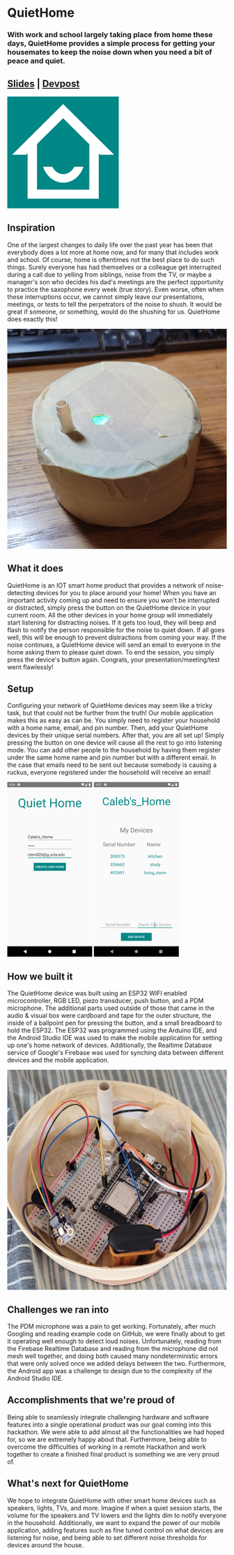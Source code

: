 # QuietHome
### With work and school largely taking place from home these days, QuietHome provides a simple process for getting your housemates to keep the noise down when you need a bit of peace and quiet.
## [Slides](https://docs.google.com/presentation/d/1uh7VLC4YgWx4uvmSAtE6865kep9te8QwTm802IIq6F0/edit?usp=sharing) | [Devpost](https://devpost.com/software/quiethome)
![logo](https://github.com/cterrill26/QuietHome/blob/main/images/logo.png)

## Inspiration
One of the largest changes to daily life over the past year has been that everybody does a lot more at home now, and for many that includes work and school. Of course, home is oftentimes not the best place to do such things. Surely everyone has had themselves or a colleague get interrupted during a call due to yelling from siblings, noise from the TV, or maybe a manager's son who decides his dad's meetings are the perfect opportunity to practice the saxophone every week (true story). Even worse, often when these interruptions occur, we cannot simply leave our presentations, meetings, or tests to tell the perpetrators of the noise to shush. It would be great if someone, or something, would do the shushing for us. QuietHome does exactly this!

![device](https://github.com/cterrill26/QuietHome/blob/main/images/device.jpg)

## What it does
QuietHome is an IOT smart home product that provides a network of noise-detecting devices for you to place around your home! When you have an important activity coming up and need to ensure you won't be interrupted or distracted, simply press the button on the QuietHome device in your current room. All the other devices in your home group will immediately start listening for distracting noises. If it gets too loud, they will beep and flash to notify the person responsible for the noise to quiet down. If all goes well, this will be enough to prevent distractions from coming your way. If the noise continues, a QuietHome device will send an email to everyone in the home asking them to please quiet down. To end the session, you simply press the device's button again. Congrats, your presentation/meeting/test went flawlessly! 

## Setup
Configuring your network of QuietHome devices may seem like a tricky task, but that could not be further from the truth! Our mobile application makes this as easy as can be. You simply need to register your household with a home name, email, and pin number. Then, add your QuietHome devices by their unique serial numbers. After that, you are all set up! Simply pressing the button on one device will cause all the rest to go into listening mode. You can add other people to the household by having them register under the same home name and pin number but with a different email. In the case that emails need to be sent out because somebody is causing a ruckus, everyone registered under the household will receive an email!

![register_home](https://github.com/cterrill26/QuietHome/blob/main/images/register_home.png)  ![add_device](https://github.com/cterrill26/QuietHome/blob/main/images/your_devices.png) 

## How we built it
The QuietHome device was built using an ESP32 WIFI enabled microcontroller, RGB LED, piezo transducer, push button, and a PDM microphone. The additional parts used outside of those that came in the audio & visual box were cardboard and tape for the outer structure, the inside of a ballpoint pen for pressing the button, and a small breadboard to hold the ESP32. The ESP32 was programmed using the Arduino IDE, and the Android Studio IDE was used to make the mobile application for setting up one's home network of devices. Additionally, the Realtime Database service of Google's Firebase was used for synching data between different devices and the mobile application.

![no_lid](https://github.com/cterrill26/QuietHome/blob/main/images/no_lid.jpg) 

## Challenges we ran into
The PDM microphone was a pain to get working. Fortunately, after much Googling and reading example code on GitHub, we were finally about to get it operating well enough to detect loud noises. Unfortunately, reading from the Firebase Realtime Database and reading from the microphone did not mesh well together, and doing both caused many nondeterministic errors that were only solved once we added delays between the two. Furthermore, the Android app was a challenge to design due to the complexity of the Android Studio IDE. 

## Accomplishments that we're proud of
Being able to seamlessly integrate challenging hardware and software features into a single operational product was our goal coming into this hackathon. We were able to add almost all the functionalities we had hoped for, so we are extremely happy about that. Furthermore, being able to overcome the difficulties of working in a remote Hackathon and work together to create a finished final product is something we are very proud of.

## What's next for QuietHome
We hope to integrate QuietHome with other smart home devices such as speakers, lights, TVs, and more. Imagine if when a quiet session starts, the volume for the speakers and TV lowers and the lights dim to notify everyone in the household. Additionally, we want to expand the power of our mobile application, adding features such as fine tuned control on what devices are listening for noise, and being able to set different noise thresholds for devices around the house.

